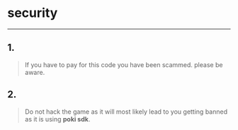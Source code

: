 # security
---
## 1.
> If you have to pay for this code you have been scammed.
> please be aware.


## 2.
> Do not hack the game as it will most likely lead to you getting banned as it is using **poki sdk**.
